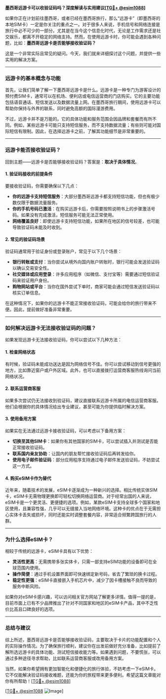 **墨西哥远游卡可以收验证码吗？深度解读与实用建议[[TG💪+ @esim1088](https://t.me/s/esim1088)]**

如果你正在计划前往墨西哥，或者已经在墨西哥旅行，那么“远游卡”（即墨西哥的本地SIM卡）一定是你关注的重点之一。对于很多人来说，手机信号和网络连接是旅行中必不可少的一部分。尤其是在当今这个信息化时代，无论是工作需求还是社交娱乐，都离不开稳定的网络支持。然而，在使用远游卡时，你可能会遇到各种问题，比如：**墨西哥远游卡是否能够接收验证码？**

这是一个非常实际且常见的疑问。今天，我们就来详细探讨这个问题，并提供一些实用的解决方案。

---

### **远游卡的基本概念与功能**

首先，让我们简单了解一下墨西哥远游卡是什么。远游卡是一种专门为游客设计的预付费SIM卡，通常可以在机场、便利店或电信运营商的门店购买。它的主要功能包括语音通话、短信发送以及数据流量上网。在墨西哥旅行期间，使用远游卡可以帮助你保持与外界的联系，同时避免高额的国际漫游费用。

不过，远游卡并不是万能的。它的具体功能和服务范围会因品牌和套餐而有所不同。例如，某些远游卡可能只支持短信服务，而不支持数据流量；有些则可能对国际短信有限制。因此，在选择远游卡之前，了解其功能细节是非常重要的。

---

### **远游卡能否接收验证码？**

回到主题——远游卡是否能够接收验证码？答案是：**取决于具体情况**。

#### **1. 验证码接收的前提条件**
要接收验证码，你需要确保以下几点：
- **你的远游卡支持短信服务**：大部分墨西哥远游卡都支持短信功能，但也有极少数仅限于数据流量服务。
- **你的手机号码已激活**：在购买远游卡后，你需要按照说明书上的步骤激活号码。如果没有完成激活，短信服务可能无法正常使用。
- **网络覆盖良好**：即使远游卡支持短信功能，如果所在地区的信号较差，也可能导致验证码未能及时收到。

#### **2. 常见的验证码场景**
验证码通常用于验证身份或登录账户，常见于以下几个场景：
- **银行转账或支付**：当你尝试从境外向国内账户转账时，银行可能会发送验证码以确认交易安全性。
- **社交媒体或应用登录**：许多应用程序（如微信、支付宝等）需要通过短信验证码来验证用户身份。
- **购物网站或平台**：当你在国外尝试下单时，商家可能会通过短信发送验证码以核实订单信息。

在这种情况下，如果你的远游卡不能正常接收验证码，可能会给你的旅行带来不便。因此，提前做好准备非常重要。

---

### **如何解决远游卡无法接收验证码的问题？**

如果发现远游卡无法接收验证码，你可以尝试以下几种方法：

#### **1. 检查网络状态**
有时候，验证码未能成功送达是因为网络信号不佳。你可以尝试移动到信号更强的地方，比如靠近窗户或户外区域。此外，也可以直接拨打运营商客服热线询问当前网络状况。

#### **2. 联系运营商客服**
如果多次尝试仍无法接收到验证码，建议直接联系远游卡所属的电信运营商客服。他们会根据你的具体情况给出专业建议，甚至可能为你提供临时解决方案。

#### **3. 使用备用方案**
如果实在无法通过远游卡接收验证码，可以考虑以下备用方案：
- **切换至其他SIM卡**：如果你有其他国家的SIM卡，可以尝试插入并测试是否能正常接收验证码。
- **联系国内亲友协助**：让国内的朋友帮忙接收验证码后再转发给你。
- **使用电子邮件验证码**：部分应用程序支持通过电子邮件发送验证码，不妨尝试这一方式。

#### **4. 购买eSIM卡作为替代**
近年来，随着技术的发展，eSIM卡逐渐成为一种新兴的选择。相比传统实体SIM卡，eSIM卡无需物理更换即可轻松切换网络运营商。对于经常出国的人来说，eSIM卡是一个更灵活、更便捷的选项。例如，某款eSIM卡支持全球多个国家和地区使用，且兼容性强，几乎可以无缝接入当地网络环境。这种卡的优点在于无需担心实体卡丢失或损坏，同时还能实时调整套餐内容，非常适合频繁跨国旅行的人群。

---

### **为什么选择eSIM卡？**

相较于传统的远游卡，eSIM卡具有以下优势：
- **灵活性更高**：无需携带多张实体卡，只需一部支持eSIM功能的设备即可在全球范围内使用。
- **操作简便**：通过手机设置界面即可快速绑定新号码，省去了繁琐的换卡过程。
- **稳定性更强**：eSIM卡直接嵌入手机芯片中，减少了因卡槽接触不良而导致的服务中断风险。

如果你对eSIM卡感兴趣，可以访问相关官方网站了解更多详情。值得一提的是，目前市面上已有不少品牌推出了针对不同国家和地区的eSIM卡产品，其中不乏性价比高且口碑良好的选项。

---

### **总结与建议**

综上所述，墨西哥远游卡是否能够接收验证码，主要取决于卡片的功能配置和个人的实际操作情况。为了确保旅行顺利，建议你在出发前做好充分准备，比如提前了解所选远游卡的具体功能、测试短信接收能力等。如果遇到问题，不要慌张，可以通过多种途径寻求帮助，比如联系运营商客服或改用备用方案。

当然，如果你希望拥有更加智能化和便捷化的旅行体验，不妨考虑一下eSIM卡。它不仅能解决验证码接收难题，还能为你的旅程带来更多便利。希望这篇文章能对你有所帮助！[[TG💪+ @esim1088](https://t.me/s/esim1088)]

[[TG💪+ @esim1088](https://t.me/s/esim1088) ![Image](https://i.postimg.cc/4NQfJmqS/Snipaste-2025-05-13-00-14-12.png)]